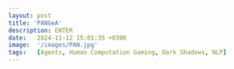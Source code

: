 ```yaml
---
layout: post
title: 'PANGeA'
description: ENTER
date:   2024-11-12 15:01:35 +0300
image:  '/images/PAN.jpg'
tags:   [Agents, Human Computation Gaming, Dark Shadows, NLP]
---
```


